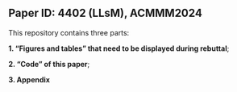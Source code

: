 ## Paper ID: 4402 (LLsM), ACMMM2024

This repository contains three parts: 

**1. “Figures and tables” that need to be displayed during rebuttal**; 

**2. “Code” of this paper**;

**3. Appendix**
